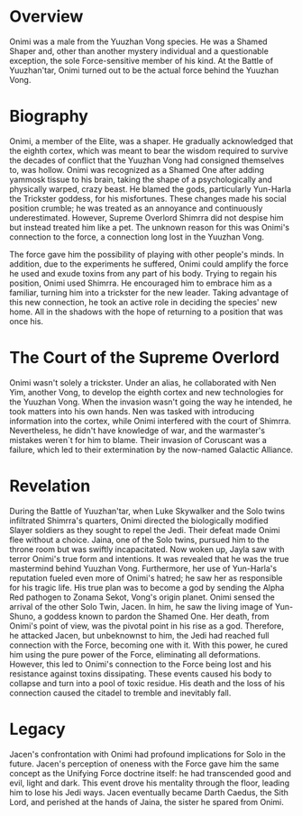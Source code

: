 # Overview

Onimi was a male from the Yuuzhan Vong species.
He was a Shamed Shaper and, other than another mystery individual and a questionable exception, the sole Force-sensitive member of his kind.
At the Battle of Yuuzhan'tar, Onimi turned out to be the actual force behind the Yuuzhan Vong.

# Biography

Onimi, a member of the Elite, was a shaper.
He gradually acknowledged that the eighth cortex, which was meant to bear the wisdom required to survive the decades of conflict that the Yuuzhan Vong had consigned themselves to, was hollow.
Onimi was recognized as a Shamed One after adding yammosk tissue to his brain, taking the shape of a psychologically and physically warped, crazy beast.
He blamed the gods, particularly Yun-Harla the Trickster goddess, for his misfortunes.
These changes made his social position crumble; he was treated as an annoyance and continuously underestimated.
However, Supreme Overlord Shimrra did not despise him but instead treated him like a pet.
The unknown reason for this was Onimi's connection to the force, a connection long lost in the Yuuzhan Vong.

The force gave him the possibility of playing with other people's minds.
In addition, due to the experiments he suffered, Onimi could amplify the force he used and exude toxins from any part of his body.
Trying to regain his position, Onimi used Shimrra.
He encouraged him to embrace him as a familiar, turning him into a trickster for the new leader.
Taking advantage of this new connection, he took an active role in deciding the species' new home.
All in the shadows with the hope of returning to a position that was once his.

# The Court of the Supreme Overlord

Onimi wasn't solely a trickster.
Under an alias, he collaborated with Nen Yim, another Vong, to develop the eighth cortex and new technologies for the Yuuzhan Vong.
When the invasion wasn't going the way he intended, he took matters into his own hands.
Nen was tasked with introducing information into the cortex, while Onimi interfered with the court of Shimrra.
Nevertheless, he didn't have knowledge of war, and the warmaster's mistakes weren´t for him to blame.
Their invasion of Coruscant was a failure, which led to their extermination by the now-named Galactic Alliance.

# Revelation

During the Battle of Yuuzhan'tar, when Luke Skywalker and the Solo twins infiltrated Shimrra's quarters, Onimi directed the biologically modified Slayer soldiers as they sought to repel the Jedi.
Their defeat made Onimi flee without a choice.
Jaina, one of the Solo twins, pursued him to the throne room but was swiftly incapacitated.
Now woken up, Jayla saw with terror Onimi's true form and intentions.
It was revealed that he was the true mastermind behind Yuuzhan Vong.
Furthermore, her use of Yun-Harla's reputation fueled even more of Onimi's hatred; he saw her as responsible for his tragic life.
His true plan was to become a god by sending the Alpha Red pathogen to Zonama Sekot, Vong's origin planet.
Onimi sensed the arrival of the other Solo Twin, Jacen.
In him, he saw the living image of Yun-Shuno, a goddess known to pardon the Shamed One.
Her death, from Onimi's point of view, was the pivotal point in his rise as a god.
Therefore, he attacked Jacen, but unbeknownst to him, the Jedi had reached full connection with the Force, becoming one with it.
With this power, he cured him using the pure power of the Force, eliminating all deformations.
However, this led to Onimi's connection to the Force being lost and his resistance against toxins dissipating.
These events caused his body to collapse and turn into a pool of toxic residue.
His death and the loss of his connection caused the citadel to tremble and inevitably fall.

# Legacy

Jacen's confrontation with Onimi had profound implications for Solo in the future.
Jacen's perception of oneness with the Force gave him the same concept as the Unifying Force doctrine itself: he had transcended good and evil, light and dark.
This event drove his mentality through the floor, leading him to lose his Jedi ways.
Jacen eventually became Darth Caedus, the Sith Lord, and perished at the hands of Jaina, the sister he spared from Onimi.
